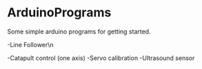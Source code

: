 # ArduinoPrograms
Some simple arduino programs for getting started.

  -Line Follower\n
  
  -Catapult control (one axis)
  -Servo calibration
  -Ultrasound sensor
